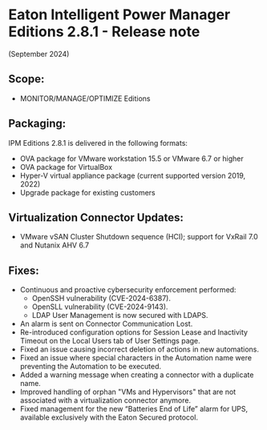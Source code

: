 # Eaton Intelligent Power Manager Editions 2.8.1 - Release note
(September 2024)

## Scope:
* MONITOR/MANAGE/OPTIMIZE Editions

## Packaging:
IPM Editions 2.8.1 is delivered in the following formats:
- OVA package for VMware workstation 15.5 or VMware 6.7 or higher
- OVA package for VirtualBox
- Hyper-V virtual appliance package (current supported version 2019, 2022)
- Upgrade package for existing customers

## Virtualization Connector Updates:
- VMware vSAN Cluster Shutdown sequence (HCI); support for VxRail 7.0 and Nutanix AHV 6.7

## Fixes:
- Continuous and proactive cybersecurity enforcement performed:
  - OpenSSH vulnerability (CVE-2024-6387).
  - OpenSLL vulnerability (CVE-2024-9143).
  - LDAP User Management is now secured with LDAPS.
- An alarm is sent on Connector Communication Lost.
- Re-introduced configuration options for Session Lease and Inactivity Timeout on the Local Users tab of User Settings page.
- Fixed an issue causing incorrect deletion of actions in new automations.
- Fixed an issue where special characters in the Automation name were preventing the Automation to be executed.
- Added a warning message when creating a connector with a duplicate name.
- Improved handling of orphan "VMs and Hypervisors" that are not associated with a virtualization connector anymore.
- Fixed management for the new “Batteries End of Life” alarm for UPS, available exclusively with the Eaton Secured protocol.
